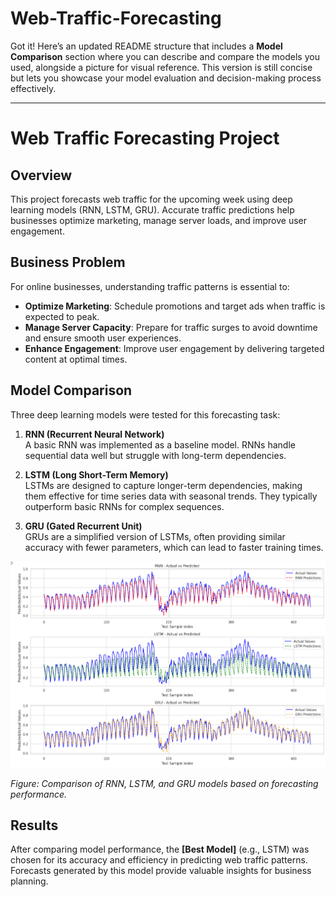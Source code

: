 # Web-Traffic-Forecasting
Got it! Here’s an updated README structure that includes a **Model Comparison** section where you can describe and compare the models you used, alongside a picture for visual reference. This version is still concise but lets you showcase your model evaluation and decision-making process effectively.

---

# Web Traffic Forecasting Project

## Overview

This project forecasts web traffic for the upcoming week using deep learning models (RNN, LSTM, GRU). Accurate traffic predictions help businesses optimize marketing, manage server loads, and improve user engagement.

## Business Problem

For online businesses, understanding traffic patterns is essential to:

- **Optimize Marketing**: Schedule promotions and target ads when traffic is expected to peak.
- **Manage Server Capacity**: Prepare for traffic surges to avoid downtime and ensure smooth user experiences.
- **Enhance Engagement**: Improve user engagement by delivering targeted content at optimal times.

## Model Comparison

Three deep learning models were tested for this forecasting task:

1. **RNN (Recurrent Neural Network)**  
   A basic RNN was implemented as a baseline model. RNNs handle sequential data well but struggle with long-term dependencies.

2. **LSTM (Long Short-Term Memory)**  
   LSTMs are designed to capture longer-term dependencies, making them effective for time series data with seasonal trends. They typically outperform basic RNNs for complex sequences.

3. **GRU (Gated Recurrent Unit)**  
   GRUs are a simplified version of LSTMs, often providing similar accuracy with fewer parameters, which can lead to faster training times.

![Model Comparison](images/Model_comparsion.png)

*Figure: Comparison of RNN, LSTM, and GRU models based on forecasting performance.*

## Results

After comparing model performance, the **[Best Model]** (e.g., LSTM) was chosen for its accuracy and efficiency in predicting web traffic patterns. Forecasts generated by this model provide valuable insights for business planning.
